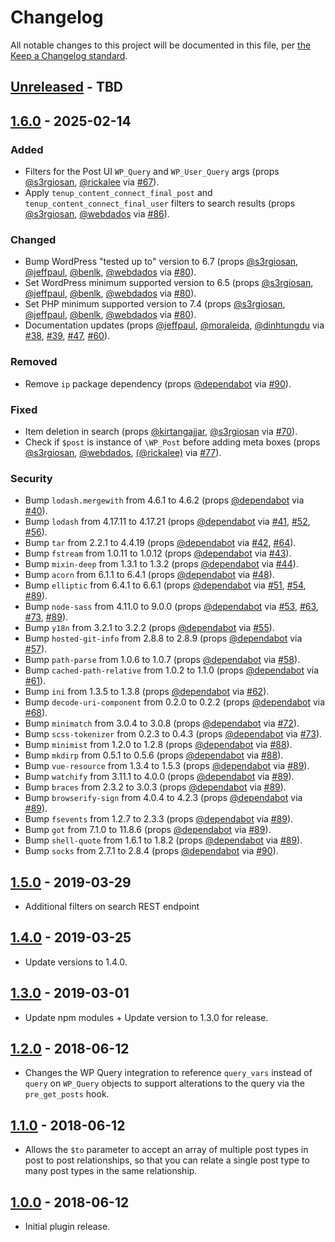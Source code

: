 # Changelog

All notable changes to this project will be documented in this file, per [the Keep a Changelog standard](http://keepachangelog.com/).

## [Unreleased] - TBD

## [1.6.0] - 2025-02-14
### Added
- Filters for the Post UI `WP_Query` and `WP_User_Query` args (props [@s3rgiosan](https://github.com/s3rgiosan), [@rickalee](https://github.com/rickalee) via [#67](https://github.com/10up/wp-content-connect/pull/67)).
- Apply `tenup_content_connect_final_post` and `tenup_content_connect_final_user` filters to search results (props [@s3rgiosan](https://github.com/s3rgiosan), [@webdados](https://github.com/webdados) via [#86](https://github.com/10up/wp-content-connect/pull/86)).

### Changed
- Bump WordPress "tested up to" version to 6.7 (props [@s3rgiosan](https://github.com/s3rgiosan), [@jeffpaul](https://github.com/jeffpaul), [@benlk](https://github.com/benlk), [@webdados](https://github.com/webdados) via [#80](https://github.com/10up/wp-content-connect/pull/80)).
- Set WordPress minimum supported version to 6.5 (props [@s3rgiosan](https://github.com/s3rgiosan), [@jeffpaul](https://github.com/jeffpaul), [@benlk](https://github.com/benlk), [@webdados](https://github.com/webdados) via [#80](https://github.com/10up/wp-content-connect/pull/80)).
- Set PHP minimum supported version to 7.4 (props [@s3rgiosan](https://github.com/s3rgiosan), [@jeffpaul](https://github.com/jeffpaul), [@benlk](https://github.com/benlk), [@webdados](https://github.com/webdados) via [#80](https://github.com/10up/wp-content-connect/pull/80)).
- Documentation updates (props [@jeffpaul](https://github.com/jeffpaul), [@moraleida](https://github.com/moraleida), [@dinhtungdu](https://github.com/dinhtungdu) via [#38](https://github.com/10up/wp-content-connect/pull/38), [#39](https://github.com/10up/wp-content-connect/pull/39), [#47](https://github.com/10up/wp-content-connect/pull/47), [#60](https://github.com/10up/wp-content-connect/pull/60)).

### Removed
- Remove `ip` package dependency (props [@dependabot](https://github.com/apps/dependabot) via [#90](https://github.com/10up/wp-content-connect/pull/90)).

### Fixed
- Item deletion in search (props [@kirtangajjar](https://github.com/kirtangajjar), [@s3rgiosan](https://github.com/s3rgiosan) via [#70](https://github.com/10up/wp-content-connect/pull/70)).
- Check if `$post` is instance of `\WP_Post` before adding meta boxes (props [@s3rgiosan](https://github.com/s3rgiosan), [@webdados](https://github.com/webdados), [(@rickalee)](https://github.com/rickalee) via [#77](https://github.com/10up/wp-content-connect/pull/77)).

### Security
- Bump `lodash.mergewith` from 4.6.1 to 4.6.2 (props [@dependabot](https://github.com/apps/dependabot) via [#40](https://github.com/10up/wp-content-connect/pull/40)).
- Bump `lodash` from 4.17.11 to 4.17.21 (props [@dependabot](https://github.com/apps/dependabot) via [#41](https://github.com/10up/wp-content-connect/pull/41), [#52](https://github.com/10up/wp-content-connect/pull/52), [#56](https://github.com/10up/wp-content-connect/pull/56)).
- Bump `tar` from 2.2.1 to 4.4.19 (props [@dependabot](https://github.com/apps/dependabot) via [#42](https://github.com/10up/wp-content-connect/pull/42), [#64](https://github.com/10up/wp-content-connect/pull/64)).
- Bump `fstream` from 1.0.11 to 1.0.12 (props [@dependabot](https://github.com/apps/dependabot) via [#43](https://github.com/10up/wp-content-connect/pull/43)).
- Bump `mixin-deep` from 1.3.1 to 1.3.2 (props [@dependabot](https://github.com/apps/dependabot) via [#44](https://github.com/10up/wp-content-connect/pull/44)).
- Bump `acorn` from 6.1.1 to 6.4.1 (props [@dependabot](https://github.com/apps/dependabot) via [#48](https://github.com/10up/wp-content-connect/pull/48)).
- Bump `elliptic` from 6.4.1 to 6.6.1 (props [@dependabot](https://github.com/apps/dependabot) via [#51](https://github.com/10up/wp-content-connect/pull/51), [#54](https://github.com/10up/wp-content-connect/pull/54), [#89](https://github.com/10up/wp-content-connect/pull/89)).
- Bump `node-sass` from 4.11.0 to 9.0.0 (props [@dependabot](https://github.com/apps/dependabot) via [#53](https://github.com/10up/wp-content-connect/pull/53), [#63](https://github.com/10up/wp-content-connect/pull/63), [#73](https://github.com/10up/wp-content-connect/pull/73), [#89](https://github.com/10up/wp-content-connect/pull/89)).
- Bump `y18n` from 3.2.1 to 3.2.2 (props [@dependabot](https://github.com/apps/dependabot) via [#55](https://github.com/10up/wp-content-connect/pull/55)).
- Bump `hosted-git-info` from 2.8.8 to 2.8.9 (props [@dependabot](https://github.com/apps/dependabot) via [#57](https://github.com/10up/wp-content-connect/pull/57)).
- Bump `path-parse` from 1.0.6 to 1.0.7 (props [@dependabot](https://github.com/apps/dependabot) via [#58](https://github.com/10up/wp-content-connect/pull/58)).
- Bump `cached-path-relative` from 1.0.2 to 1.1.0 (props [@dependabot](https://github.com/apps/dependabot) via [#61](https://github.com/10up/wp-content-connect/pull/61)).
- Bump `ini` from 1.3.5 to 1.3.8 (props [@dependabot](https://github.com/apps/dependabot) via [#62](https://github.com/10up/wp-content-connect/pull/62)).
- Bump `decode-uri-component` from 0.2.0 to 0.2.2 (props [@dependabot](https://github.com/apps/dependabot) via [#68](https://github.com/10up/wp-content-connect/pull/68)).
- Bump `minimatch` from 3.0.4 to 3.0.8 (props [@dependabot](https://github.com/apps/dependabot) via [#72](https://github.com/10up/wp-content-connect/pull/72)).
- Bump `scss-tokenizer` from 0.2.3 to 0.4.3 (props [@dependabot](https://github.com/apps/dependabot) via [#73](https://github.com/10up/wp-content-connect/pull/73)).
- Bump `minimist` from 1.2.0 to 1.2.8 (props [@dependabot](https://github.com/apps/dependabot) via [#88](https://github.com/10up/wp-content-connect/pull/88)).
- Bump `mkdirp` from 0.5.1 to 0.5.6 (props [@dependabot](https://github.com/apps/dependabot) via [#88](https://github.com/10up/wp-content-connect/pull/88)).
- Bump `vue-resource` from 1.3.4 to 1.5.3 (props [@dependabot](https://github.com/apps/dependabot) via [#89](https://github.com/10up/wp-content-connect/pull/89)).
- Bump `watchify` from 3.11.1 to 4.0.0 (props [@dependabot](https://github.com/apps/dependabot) via [#89](https://github.com/10up/wp-content-connect/pull/89)).
- Bump `braces` from 2.3.2 to 3.0.3 (props [@dependabot](https://github.com/apps/dependabot) via [#89](https://github.com/10up/wp-content-connect/pull/89)).
- Bump `browserify-sign` from 4.0.4 to 4.2.3 (props [@dependabot](https://github.com/apps/dependabot) via [#89](https://github.com/10up/wp-content-connect/pull/89)).
- Bump `fsevents` from 1.2.7 to 2.3.3 (props [@dependabot](https://github.com/apps/dependabot) via [#89](https://github.com/10up/wp-content-connect/pull/89)).
- Bump `got` from 7.1.0 to 11.8.6 (props [@dependabot](https://github.com/apps/dependabot) via [#89](https://github.com/10up/wp-content-connect/pull/89)).
- Bump `shell-quote` from 1.6.1 to 1.8.2 (props [@dependabot](https://github.com/apps/dependabot) via [#89](https://github.com/10up/wp-content-connect/pull/89)).
- Bump `socks` from 2.7.1 to 2.8.4 (props [@dependabot](https://github.com/apps/dependabot) via [#90](https://github.com/10up/wp-content-connect/pull/90)).

## [1.5.0] - 2019-03-29
- Additional filters on search REST endpoint

## [1.4.0] - 2019-03-25
- Update versions to 1.4.0.

## [1.3.0] - 2019-03-01
- Update npm modules + Update version to 1.3.0 for release.

## [1.2.0] - 2018-06-12
- Changes the WP Query integration to reference `query_vars` instead of `query` on `WP_Query` objects to support alterations to the query via the `pre_get_posts` hook.

## [1.1.0] - 2018-06-12
- Allows the `$to` parameter to accept an array of multiple post types in post to post relationships, so that you can relate a single post type to many post types in the same relationship.

## [1.0.0] - 2018-06-12
- Initial plugin release.

[Unreleased]: https://github.com/10up/wp-content-connect/compare/master...develop
[1.6.0]: https://github.com/10up/wp-content-connect/compare/1.5.0...1.6.0
[1.5.0]: https://github.com/10up/wp-content-connect/compare/1.4.0...1.5.0
[1.4.0]: https://github.com/10up/wp-content-connect/compare/1.3.0...1.4.0
[1.3.0]: https://github.com/10up/wp-content-connect/compare/1.2.0...1.3.0
[1.2.0]: https://github.com/10up/wp-content-connect/compare/1.1.0...1.2.0
[1.1.0]: https://github.com/10up/wp-content-connect/compare/1.0.0...1.1.0
[1.0.0]: https://github.com/10up/wp-content-connect/releases/tag/1.0.0
